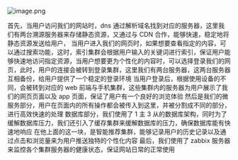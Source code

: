 ![image.png](https://gitee.com/zhaojiedong/img/raw/master/20240827085656.png)

首先，当用户访问我们的网站时，dns 通过解析域名找到对应的服务器，这里我们有两台溯源服务器来存储静态资源，又通过与 CDN 合作，能够快速，稳定地将静态资源发送给用户，
当用户进入我们的网页时，如果想要查看指定的内容，可以通过搜索功能，这时，索引集群会根据用户输入的关键词进行索引，保证用户能够快速地访问指定资源，当用户想要更为个性化的内容时，可以选择登录我们的网页，此时，用户的连接会被转到登录集群，这里我们有两台服务器，这两台服务器互相备份，给用户提供了一个稳定的登录环境
当用户登录后，根据使用设备的不同，会被转到对应的 web 前端与手机集群，这些集群内的服务器为用户展示了我们的网页页面以及 app 页面，保证了用户有一个良好的浏览体验
然后是我们的微服务部分，用户在页面内的所有操作都会被传入到这里，并被分割成不同的部分，进行高效快速的处理
数据库部分，我们使用了 1 主 3 从的数据库架构，同时为了缓解数据库压力，我们还引入了缓存集群来缓解数据库的压力，确保数据库能有快速地响应
在他上面的这一块，是智能推荐集群，能够记录用户的历史记录以及通过点击和浏览量来为用户推送独特的个性化内容
最后，我们使用了 zabbix 服务器来监控各个集群服务器的健康状态，保证网站日常的正常使用

